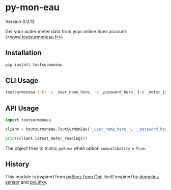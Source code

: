 # py-mon-eau

Version 0.0.13

Get your water meter data from your online Suez account (<www.toutsurmoneau.fr>)

## Installation

```bash
pip install toutsurmoneau
```

## CLI Usage

```bash
toutsurmoneau [-h] -u _user_name_here_ -p _password_here_ [-c _meter_id_] [-e _action_]
```

## API Usage

```python
import toutsurmoneau

client = toutsurmoneau.ToutSurMonEau('_user_name_here_', '_password_here_')

print(client.latest_meter_reading())
```

The object tries to mimic `pySuez` when option `compatibility` = `True`.

## History

This module is inspired from [pySuez from Ooii](https://github.com/ooii/pySuez) itself inspired by [domoticz sensor](https://github.com/Sirus10/domoticz) and [pyLinky](https://github.com/pirionfr/pyLinky).

